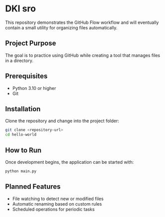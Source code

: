 # DKI sro

This repository demonstrates the GitHub Flow workflow and will eventually contain a small utility for organizing files automatically.

## Project Purpose
The goal is to practice using GitHub while creating a tool that manages files in a directory.

## Prerequisites
- Python 3.10 or higher
- Git

## Installation
Clone the repository and change into the project folder:

```bash
git clone <repository-url>
cd hello-world
```

## How to Run
Once development begins, the application can be started with:

```bash
python main.py
```

## Planned Features
- File watching to detect new or modified files
- Automatic renaming based on custom rules
- Scheduled operations for periodic tasks
